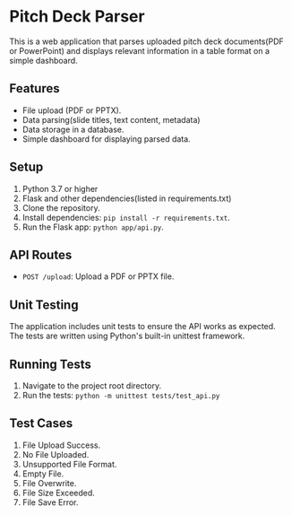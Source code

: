 # Pitch Deck Parser

This is a web application that parses uploaded pitch deck documents(PDF or PowerPoint) and displays relevant information
in a table format on a simple dashboard.

## Features
- File upload (PDF or PPTX).
- Data parsing(slide titles, text content, metadata)
- Data storage in a database.
- Simple dashboard for displaying parsed data.

## Setup
1. Python 3.7 or higher
2. Flask and other dependencies(listed in requirements.txt)
3. Clone the repository.
4. Install dependencies: `pip install -r requirements.txt`.
5. Run the Flask app: `python app/api.py`.

## API Routes
- `POST /upload`: Upload a PDF or PPTX file.

## Unit Testing
The application includes unit tests to ensure the API works as expected. The tests are written using Python's built-in 
unittest framework.

## Running Tests
1. Navigate to the project root directory.
2. Run the tests: `python -m unittest tests/test_api.py`

## Test Cases
1. File Upload Success.
2. No File Uploaded.
3. Unsupported File Format.
4. Empty File.
5. File Overwrite.
6. File Size Exceeded.
7. File Save Error.